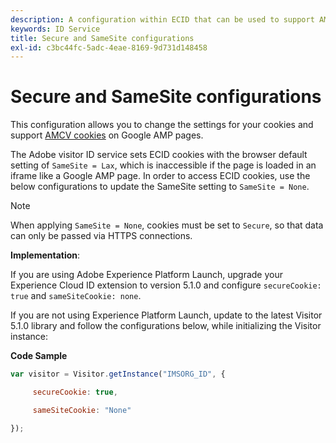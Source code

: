 ```yaml
---
description: A configuration within ECID that can be used to support AMCV cookies on Google AMP pages.
keywords: ID Service
title: Secure and SameSite configurations
exl-id: c3bc44fc-5adc-4eae-8169-9d731d148458
---
```

# Secure and SameSite configurations

This configuration allows you to change the settings for your cookies and support [AMCV cookies](../../introduction/cookies.md) on Google AMP pages.

The Adobe visitor ID service sets ECID cookies with the browser default setting of `SameSite = Lax`, which is inaccessible if the page is loaded in an iframe like a Google AMP page. In order to access ECID cookies, use the below configurations to update the SameSite setting to `SameSite = None`.

>[!NOTE]
>
>When applying `SameSite = None`, cookies must be set to `Secure`, so that data can only be passed via HTTPS connections.

**Implementation**:

If you are using Adobe Experience Platform Launch, upgrade your Experience Cloud ID extension to version 5.1.0 and configure `secureCookie: true` and `sameSiteCookie: none`.

If you are not using Experience Platform Launch, update to the latest Visitor 5.1.0 library and follow the configurations below, while initializing the Visitor instance:

**Code Sample**

```js
var visitor = Visitor.getInstance("IMSORG_ID", {

     secureCookie: true,

     sameSiteCookie: "None"

});
```
